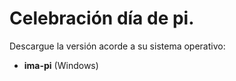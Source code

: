 # Celebración día de pi.

Descargue la versión acorde a su sistema operativo:

- **ima-pi** (Windows)
